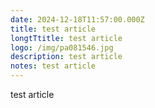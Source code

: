```yaml
---
date: 2024-12-18T11:57:00.000Z
title: test article
longtTtitle: test article
logo: /img/pa081546.jpg
description: test article
notes: test article
---
```

test article
